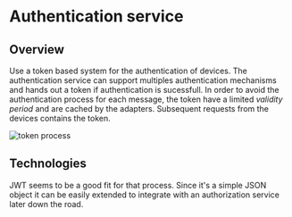# Authentication service

## Overview

Use a token based system for the authentication of devices. The authentication service can support multiples authentication mechanisms and hands out a token if authentication is sucessfull. 
In order to avoid the authentication process for each message, the token have a limited *validity period* and are cached by the adapters. 
Subsequent requests from the devices contains the token. 

![token process](./auth-overview.png)

## Technologies

JWT seems to be a good fit for that process. Since it's a simple JSON object it can be easily extended to integrate with an authorization service later down the road.

